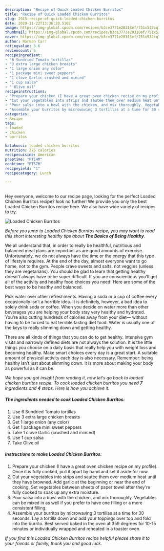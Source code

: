 ```yaml
---
description: "Recipe of Quick Loaded Chicken Burritos"
title: "Recipe of Quick Loaded Chicken Burritos"
slug: 2915-recipe-of-quick-loaded-chicken-burritos
date: 2020-11-22T13:36:20.510Z
image: https://img-global.cpcdn.com/recipes/b3ce3771e20318ef/751x532cq70/loaded-chicken-burritos-recipe-main-photo.jpg
thumbnail: https://img-global.cpcdn.com/recipes/b3ce3771e20318ef/751x532cq70/loaded-chicken-burritos-recipe-main-photo.jpg
cover: https://img-global.cpcdn.com/recipes/b3ce3771e20318ef/751x532cq70/loaded-chicken-burritos-recipe-main-photo.jpg
author: Norman Carr
ratingvalue: 3.6
reviewcount: 6
recipeingredient:
- "6 Sundried Tomato tortillas"
- "3 extra large chicken breasts"
- "1 large onion any color"
- "1 package mini sweet peppers"
- "1 clove Garlic crushed and minced"
- "1 cup salsa"
- " Olive oil"
recipeinstructions:
- "Prepare your chicken (I have a great oven chicken recipe on my profile). Once it is fully cooked, pull it apart by hand and set it aside for now."
- "Cut your vegetables into strips and sautée them over medium heat until they have browned. Add garlic at the beginning or near the end of cooking. Set vegetables between sheets of paper towel after they&#39;re fully cooked to soak up any extra moisture."
- "Pour salsa into a bowl with the chicken, and mix thoroughly. Vegetables can be mixed in as well if you prefer to have one filling or a more consistent filling."
- "Assemble your burritos by microwaving 3 tortillas at a time for 30 seconds. Lay a tortilla down and add your toppings over top and fold into the burrito. Best served baked in the oven at 359 degrees for 10-15 minutes or individually wrapped and reheated in a toaster oven."
categories:
- Recipe
tags:
- loaded
- chicken
- burritos

katakunci: loaded chicken burritos 
nutrition: 275 calories
recipecuisine: American
preptime: "PT14M"
cooktime: "PT57M"
recipeyield: "1"
recipecategory: Lunch

---
```

<br>
Hey everyone, welcome to our recipe page, looking for the perfect Loaded Chicken Burritos recipe? look no further! We provide you only the best Loaded Chicken Burritos recipe here. We also have wide variety of recipes to try.
<br>


![Loaded Chicken Burritos](https://img-global.cpcdn.com/recipes/b3ce3771e20318ef/751x532cq70/loaded-chicken-burritos-recipe-main-photo.jpg)

<i>Before you jump to Loaded Chicken Burritos recipe, you may want to read this short interesting healthy tips about <strong>The Basics of Being Healthy</strong>.</i>

We all understand that, in order to really be healthful, nutritious and balanced meal plans are important as are good amounts of exercise. Unfortunately, we do not always have the time or the energy that this type of lifestyle requires. At the end of the day, almost everyone want to go home, not to the gym. People crave sweets and salts, not veggies (unless they are vegetarians). You should be glad to learn that getting healthy doesn't always have to be super difficult. If you are conscientious you'll get all of the activity and healthy food choices you need. Here are some of the best ways to be healthy and balanced.

Pick water over other refreshments. Having a soda or a cup of coffee every occasionally isn’t a horrible idea. It is definitely, however, a bad idea to solely drink soda or coffee. When you decide on water more than other beverages you are helping your body stay very healthy and hydrated. You’re also cutting hundreds of calories away from your diet— without having to be forced to eat terrible tasting diet food. Water is usually one of the keys to really slimming down and getting healthy.

There are all kinds of things that you can do to get healthy. Intensive gym visits and narrowly defined diets are not always the solution. It is the little things you choose on a daily basis that really help you with weight loss and becoming healthy. Make smart choices every day is a great start. A suitable amount of physical activity each day is also necessary. Remember: being healthy isn’t just about slimming down. It is more about making your body as powerful as it can be. 


<i>We hope you got insight from reading it, now let's go back to loaded chicken burritos recipe. To cook loaded chicken burritos you need <strong>7</strong> ingredients and <strong>4</strong> steps. Here is how you achieve it.
</i>

##### The ingredients needed to cook Loaded Chicken Burritos:

1. Use 6 Sundried Tomato tortillas
1. Use 3 extra large chicken breasts
1. Get 1 large onion (any color)
1. Get 1 package mini sweet peppers
1. Take 1 clove Garlic (crushed and minced)
1. Use 1 cup salsa
1. Take  Olive oil


##### Instructions to make Loaded Chicken Burritos:

1. Prepare your chicken (I have a great oven chicken recipe on my profile). Once it is fully cooked, pull it apart by hand and set it aside for now.
1. Cut your vegetables into strips and sautée them over medium heat until they have browned. Add garlic at the beginning or near the end of cooking. Set vegetables between sheets of paper towel after they&#39;re fully cooked to soak up any extra moisture.
1. Pour salsa into a bowl with the chicken, and mix thoroughly. Vegetables can be mixed in as well if you prefer to have one filling or a more consistent filling.
1. Assemble your burritos by microwaving 3 tortillas at a time for 30 seconds. Lay a tortilla down and add your toppings over top and fold into the burrito. Best served baked in the oven at 359 degrees for 10-15 minutes or individually wrapped and reheated in a toaster oven.


<i>If you find this Loaded Chicken Burritos recipe helpful please share it to your friends or family, thank you and good luck.</i>

